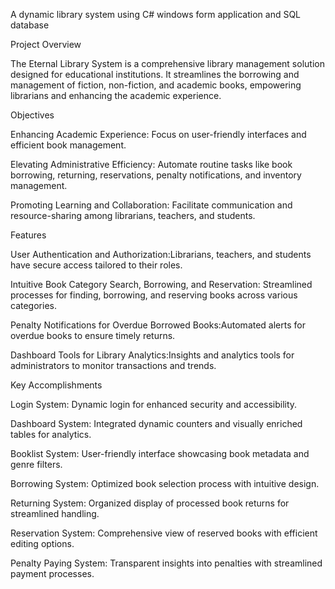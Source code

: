 A dynamic library system using C# windows form application and SQL database

Project Overview

The Eternal Library System is a comprehensive library management solution designed for educational institutions. It streamlines the borrowing and management of fiction, non-fiction, and academic books, empowering librarians and enhancing the academic experience.

Objectives

Enhancing Academic Experience: Focus on user-friendly interfaces and efficient book management.

Elevating Administrative Efficiency: Automate routine tasks like book borrowing, returning, reservations, penalty notifications, and inventory management.

Promoting Learning and Collaboration: Facilitate communication and resource-sharing among librarians, teachers, and students.

Features

User Authentication and Authorization:Librarians, teachers, and students have secure access tailored to their roles.

Intuitive Book Category Search, Borrowing, and Reservation: Streamlined processes for finding, borrowing, and reserving books across various categories.

Penalty Notifications for Overdue Borrowed Books:Automated alerts for overdue books to ensure timely returns.

Dashboard Tools for Library Analytics:Insights and analytics tools for administrators to monitor transactions and trends.

Key Accomplishments

Login System: Dynamic login for enhanced security and accessibility.

Dashboard System: Integrated dynamic counters and visually enriched tables for analytics.

Booklist System: User-friendly interface showcasing book metadata and genre filters.

Borrowing System: Optimized book selection process with intuitive design.

Returning System: Organized display of processed book returns for streamlined handling.

Reservation System: Comprehensive view of reserved books with efficient editing options.

Penalty Paying System: Transparent insights into penalties with streamlined payment processes.
